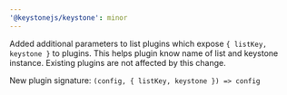 ```yaml
---
'@keystonejs/keystone': minor
---
```


Added additional parameters to list plugins which expose `{ listKey, keystone }` to plugins. This helps plugin know name of list and keystone instance. Existing plugins are not affected by this change.

New plugin signature: `(config, { listKey, keystone }) => config`